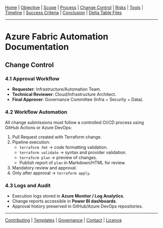 [Home](README.md) | [Objective](01-objective.md) | [Scope](02-scope.md) | [Process](03-process-overview.md) | [Change Control](04-change-control.md) | [Risks](05-risks.md) | [Tools](06-tools.md) | [Timeline](07-timeline.md) | [Success Criteria](08-success-criteria.md) | 
[Conclusion](09-conclusion.md) | 
[Delta Table Files](delta-file-benefits.md)

---
# Azure Fabric Automation Documentation

## Change Control

### 4.1 Approval Workflow
- **Requester**: Infrastructure/Automation Team.
- **Technical Reviewer**: Cloud/Infrastructure Architect.
- **Final Approver**: Governance Committee (Infra + Security + Data).

### 4.2 Workflow Automation
All change submissions must follow a controlled CI/CD process using GitHub Actions or Azure DevOps:

1. Pull Request created with Terraform change.
2. Pipeline execution:
   - `terraform fmt` → code formatting validation.
   - `terraform validate` → syntax and provider validation.
   - `terraform plan` → preview of changes.
   - Publish report of `plan` in Markdown/HTML for review.
3. Mandatory review and approval.
4. Only after approval → `terraform apply`.

### 4.3 Logs and Audit
- Execution logs stored in **Azure Monitor / Log Analytics**.
- Change reports accessible in **Power BI dashboards**.
- Approval history preserved in GitHub/Azure DevOps repositories.

---
[Contributing](CONTRIBUTING.md) | [Templates](templates/change-request-template.md) | 
[Governance](01-objective.md) | [Contact](mailto:contato@empresa.com) | [Licence](../LICENSE)
